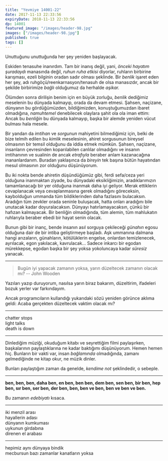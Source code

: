 ```yaml
---
title: "Yevmiye 14001-22"
date: 2017-11-13 22:33:56
expiryDate: 2018-11-13 22:33:56
dp: 14001
featured_image: "/images/header-98.jpg"
images: ["/images/header-98.jpg"]
published: true
tags: []
---
```





Unuttuğunu unuttuğunda her şey yeniden başlayacak. 

Eskiden tenasuhe inanırdım. Tam bir inanış değil, yani, *önceki hayatım
şuradaydı* manasında değil, *ruhun ruha etkisi* diyorlar, ruhların birbirine
karışması, ezeli bilginin oradan sadır olması şeklinde. Bir *benlik* işaret eden
her şey, adı ruhgöçü/reenkarnasyon/tenasuh de olsa manasızdır, ancak bir şekilde
birbirimize *bağlı* olduğumuz da herhalde *aşikar.*

Ölümden sonra dirilişin benim için en büyük zorluğu, *benlik* dediğimiz
meselenin bu dünyada kalmayıp, orada da devam etmesi. Şahsen, naçizane, dünyanın
bu gördüğümüzden, bildiğimizden, konuştuğumuzdan ibaret olmadığına, *namuhtemel*
denebilecek olaylara şahit ola ola iman ettim: Ancak bu *benliğin* bu dünyada
kalmayıp, başka bir alemde yeniden vücut bulması hala mesele. 

Bir yandan da *imtihan* ve *sorgunun* mahiyetini bilmediğimiz için, belki de
bize telmih edilen bu *kimlik* meselesinin, ahiret sorgusunun bireysel olmasının
bir temsil olduğunu da iddia etmek mümkün. Şahsen, naçizane, insanların
çevresinden koparılabilen canlılar olmadığını ve insanın imtihanının ve sualinin
de ancak *etrafıyla* beraber anlam kazanacağına inananlardanım. Buradan
yaklaşınca da *bireyin* tek başına bütün hayatından mesul olmasının zor olduğunu
düşünüyorum.

Bu iki nokta bende ahiretin düşündüğümüz gibi, ferdi sefa/ceza yeri olduğuna
inanmaktan ziyade, bu dünyadaki eksikliğimizin, aradıklarımızın tamamlanacağı
bir yer olduğuna inanmak daha iyi geliyor. Merak ettiklerin cevaplanacak veya
cevaplanmasına gerek olmadığını göreceksin, kaybolduğun ummanda tüm
bildiklerinden daha fazlasını bulacaksın. Aradığın tüm zevkler orada seninle
buluşacak, hatta onları aradığını bile unutacak kadar doyuralacaksın. Dünyayı
hatırlamayacaksın, çünkü bir hafızan kalmayacak. Bir benliğin olmadığında, tüm
alemin, tüm mahlukatın ruhlarıyla beraber ebedi bir hayat senin olacak.

Bunun gibi bir inanç, bende insanın asıl sorguya çekileceği *günahın* egosu
olduğuna dair de bir intiba geliştirmeye başladı. Aşk ummanına dalmana hangi
arızaların, günahların, kötülüklerin engelse, onlardan temizlenecek, ayrılacak,
egon yakılacak, kavrulacak... Sadece inkarcı bir egodan mürekkepse, egodan başka
bir şey yoksa yokoluncaya kadar *süresiz* yanacak.

---------

> Bugün iyi yapacak zamanın yoksa, yarın düzeltecek zamanın olacak mı? 
>                                                       -- John Wooden

Yazıları yazıp duruyorum, nasılsa yarın biraz bakarım, düzeltirim, ifadeleri
bozuk yerler var farkındayım.

Ancak programcıların kullandığı yukarıdaki sözü yeniden görünce aklıma geldi:
Acaba gerçekten düzeltecek vaktim olacak mı? 

--------

chatter stops  
light talks  
death is down  

------

Dinlediğim müziği, okuduğum kitabı ve seyrettiğim filmi paylaşırken,
başkalarının paylaştıklarına ne kadar baktığımı düşünüyorum. Hemen hemen hiç.
Bunların bir vakti var, insan *bağlamında* olmadığında, zamanı gelmediğinde ne
kitap okur, ne müzik dinler. 

Bunları paylaştığım zaman da genelde, *kendime not* şeklindedir, o sebeple. 

----------

**ben, ben, ben, daha ben, en ben, ben ben, dem ben, sen ben, bir ben, hep ben,
sır ben, ser ben, der ben, ben, ben ve ben, ben ve ben ve ben.**

Bu zamanın *edebiyatı* kısaca. 

----------


iki menzil arası  
hayallerin adası  
dünyanın kumkuması  
uykunun girdabına  
direnen el arabası   

--------------------

hepimiz aynı dünyaya bindik   
mecbursun bazı zamanlar kanatların yoksa  

